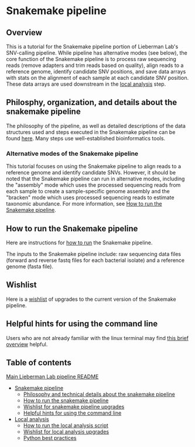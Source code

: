 # Snakemake pipeline


## Overview

This is a tutorial for the Snakemake pipeline portion of Lieberman Lab's SNV-calling pipeline. While pipeline has alternative modes (see below), the core function of the Snakemake pipeline is to process raw sequencing reads (remove adapters and trim reads based on quality), align reads to a reference genome, identify candidate SNV positions, and save data arrays with stats on the alignment of each sample at each candidate SNV position. These data arrays are used downstream in the [local analysis](readme_local_main) step. 


## Philosphy, organization, and details about the snakemake pipeline

The philosophy of the pipeline, as well as detailed descriptions of the data structures used and steps executed in the Snakemake pipeline can be found [here](readme_snake_rules.md). Many steps use well-established bioinformatics tools.


### Alternative modes of the Snakemake pipeline

This tutorial focuses on using the Snakemake pipeline to align reads to a reference genome and identify candidate SNVs. However, it should be noted that the Snakemake pipeline can run in alternative modes, including the "assembly" mode which uses the processed sequencing reads from each sample to create a sample-specific genome assembly and the "bracken" mode which uses processed sequencing reads to estimate taxonomic abundance. For more information, see [How to run the Snakemake pipeline](readme_snake_run.md).


## How to run the Snakemake pipeline

Here are instructions for [how to run](readme_snake_run.md) the Snakemake pipeline.

The inputs to the Snakemake pipeline include: raw sequencing data files (forward and reverse fastq files for each bacterial isolate) and a reference genome (fasta file).


## Wishlist

Here is a [wishlist](readme_snake_wishlist.md) of upgrades to the current version of the Snakemake pipeline.


## Helpful hints for using the command line

Users who are not already familiar with the linux terminal may find [this brief overview](readme_snake_basics.md) helpful.


## Table of contents

[Main Lieberman Lab pipeline README](../README.md)
* [Snakemake pipeline](readme_snake_main.md)
	* [Philosophy and technical details about the snakemake pipeline](readme_snake_rules.md)
	* [How to run the snakemake pipeline](readme_snake_run.md)
	* [Wishlist for snakemake pipeline upgrades](readme_snake_wishlist.md)
	* [Helpful hints for using the command line](readme_snake_basics.md)
* [Local analysis](readme_local_main.md)
	* [How to run the local analysis script](readme_local_run.md)
	* [Wishlist for local analysis upgrades](readme_local_wishlist.md)
	* [Python best practices](readme_local_best.md)
